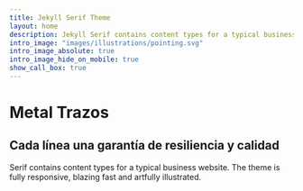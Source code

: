 ```yaml
---
title: Jekyll Serif Theme
layout: home
description: Jekyll Serif contains content types for a typical business website. The theme is fully responsive, blazing fast and artfully illustrated.
intro_image: "images/illustrations/pointing.svg"
intro_image_absolute: true
intro_image_hide_on_mobile: true
show_call_box: true
---
```


# Metal Trazos
## Cada línea una garantía de resiliencia y calidad

Serif contains content types for a typical business website. The theme is fully responsive, blazing fast and artfully illustrated.
